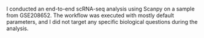  I conducted an end-to-end scRNA-seq analysis using Scanpy on a sample from GSE208652. The workflow was executed with mostly default parameters, and I did not target any specific biological questions during the analysis.
